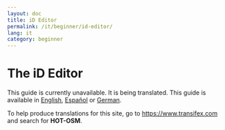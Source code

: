 ```yaml
---
layout: doc
title: iD Editor
permalink: /it/beginner/id-editor/
lang: it
category: beginner
---
```


The iD Editor
=============
This guide is currently unavailable. It is being translated. This guide is available in [English](/en/beginner/id-editor/), [Español](/es/beginner/id-editor/) or [German](/de/beginner/id-editor/).  


To help produce translations for this site, go to <https://www.transifex.com> and search for **HOT-OSM**.
